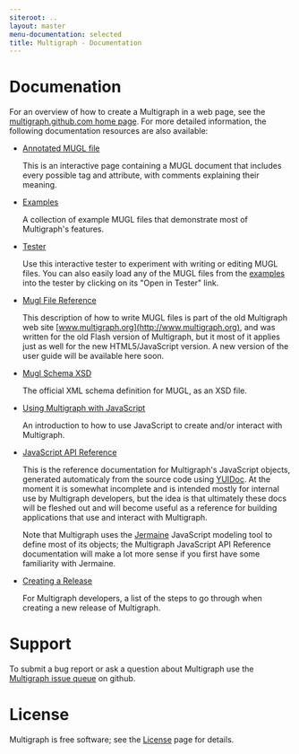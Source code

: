 ```yaml
---
siteroot: ..
layout: master
menu-documentation: selected
title: Multigraph - Documentation
---
```


Documenation
============

For an overview of how to create a Multigraph in a web page, see the
[multigraph.github.com home page](..).  For more detailed information,
the following documentation resources are also available:

* [Annotated MUGL file](annotated-mugl)

  This is an interactive page containing a MUGL document that includes every
  possible tag and attribute, with comments explaining their meaning.
  
* [Examples](../examples)

  A collection of example MUGL files that demonstrate most of Multigraph's
  features.

* [Tester](../tester)

  Use this interactive tester to experiment with writing or editing MUGL
  files.  You can also easily load any of the MUGL files from the
  [examples](../examples) into the tester by clicking on its "Open in Tester"
  link.

* [Mugl File Reference](http://www.multigraph.org/userguide/mugl-files)

  This description of how to write MUGL files is part of the old
  Multigraph web site [www.multigraph.org](http://www.multigraph.org),
  and was written for the old Flash version of Multigraph, but it most
  of it applies just as well for the new HTML5/JavaScript version.  A
  new version of the user guide will be available here soon.

* [Mugl Schema XSD](mugl-schema.html)

  The official XML schema definition for MUGL, as an XSD file.

* [Using Multigraph with JavaScript](js.html)

  An introduction to how to use JavaScript to create and/or interact
  with Multigraph.
  
* [JavaScript API Reference](api)

  This is the reference documentation for Multigraph's JavaScript
  objects, generated automaticaly from the source code using
  [YUIDoc](http://yui.github.com/yuidoc).  At the moment it is
  somewhat incomplete and is intended mostly for internal use by
  Multigraph developers, but the idea is that ultimately these docs
  will be fleshed out and will become useful as a reference for
  building applications that use and interact with Multigraph.
  
  Note that Multigraph uses the [Jermaine](http://github.com/semmypurewal/jermaine)
  JavaScript modeling tool to define most of its objects; the Multigraph
  JavaScript API Reference documentation will make a lot more sense if you
  first have some familiarity with Jermaine.
  
* [Creating a Release](release.html)

  For Multigraph developers, a list of the steps to go through when creating a new release
  of Multigraph.
  

Support
=======

To submit a bug report or ask a question about Multigraph
use the [Multigraph issue queue](http://github.com/multigraph/js-multigraph/issues)
on github.

License
=======

Multigraph is free software; see the [License](license.html) page for details.
